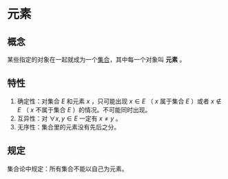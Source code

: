 # 元素

## 概念

某些指定的对象在一起就成为一个[集合](./集合.md)，其中每一个对象叫 **元素** 。

## 特性

1. 确定性：对集合 $E$ 和元素 $x$ ，只可能出现 $x \in E$ （ $x$ 属于集合 $E$ ）或者 $x \notin E$ （ $x$ 不属于集合 $E$ ）的情况。不可能同时出现。
2. 互异性：对 $\forall x, y \in E$ 一定有 $x \neq y$ 。
3. 无序性：集合里的元素没有先后之分。

## 规定

集合论中规定：所有集合不能以自己为元素。
